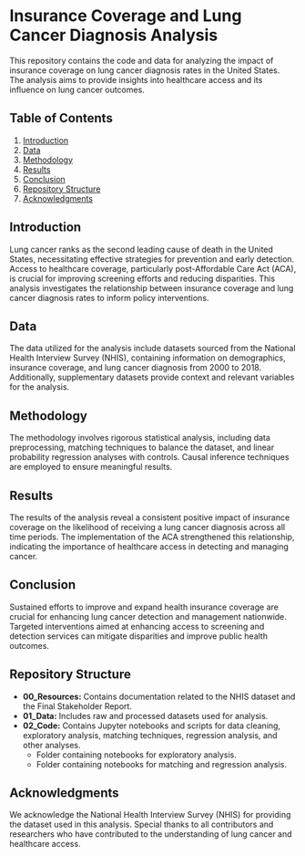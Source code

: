 # Insurance Coverage and Lung Cancer Diagnosis Analysis

This repository contains the code and data for analyzing the impact of insurance coverage on lung cancer diagnosis rates in the United States. The analysis aims to provide insights into healthcare access and its influence on lung cancer outcomes.

## Table of Contents

1. [Introduction](#introduction)
2. [Data](#data)
3. [Methodology](#methodology)
4. [Results](#results)
5. [Conclusion](#conclusion)
6. [Repository Structure](#repository-structure)
7. [Acknowledgments](#acknowledgments)

## Introduction

Lung cancer ranks as the second leading cause of death in the United States, necessitating effective strategies for prevention and early detection. Access to healthcare coverage, particularly post-Affordable Care Act (ACA), is crucial for improving screening efforts and reducing disparities. This analysis investigates the relationship between insurance coverage and lung cancer diagnosis rates to inform policy interventions.

## Data

The data utilized for the analysis include datasets sourced from the National Health Interview Survey (NHIS), containing information on demographics, insurance coverage, and lung cancer diagnosis from 2000 to 2018. Additionally, supplementary datasets provide context and relevant variables for the analysis.

## Methodology

The methodology involves rigorous statistical analysis, including data preprocessing, matching techniques to balance the dataset, and linear probability regression analyses with controls. Causal inference techniques are employed to ensure meaningful results.

## Results

The results of the analysis reveal a consistent positive impact of insurance coverage on the likelihood of receiving a lung cancer diagnosis across all time periods. The implementation of the ACA strengthened this relationship, indicating the importance of healthcare access in detecting and managing cancer.

## Conclusion

Sustained efforts to improve and expand health insurance coverage are crucial for enhancing lung cancer detection and management nationwide. Targeted interventions aimed at enhancing access to screening and detection services can mitigate disparities and improve public health outcomes.

## Repository Structure

- **00_Resources:** Contains documentation related to the NHIS dataset and the Final Stakeholder Report.
- **01_Data:** Includes raw and processed datasets used for analysis.
- **02_Code:** Contains Jupyter notebooks and scripts for data cleaning, exploratory analysis, matching techniques, regression analysis, and other analyses.
  - Folder containing notebooks for exploratory analysis.
  - Folder containing notebooks for matching and regression analysis.

## Acknowledgments

We acknowledge the National Health Interview Survey (NHIS) for providing the dataset used in this analysis. Special thanks to all contributors and researchers who have contributed to the understanding of lung cancer and healthcare access.
